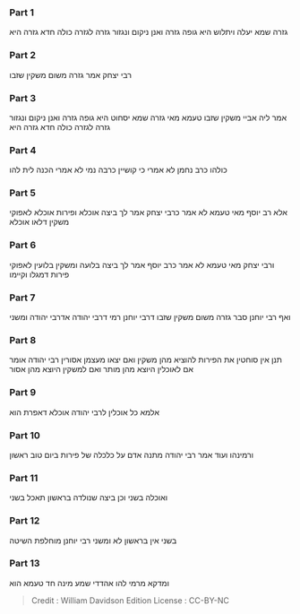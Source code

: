 
### Part 1
גזרה שמא יעלה ויתלוש היא גופה גזרה ואנן ניקום ונגזור גזרה לגזרה כולה חדא גזרה היא

### Part 2
רבי יצחק אמר גזרה משום משקין שזבו 

### Part 3
אמר ליה אביי משקין שזבו טעמא מאי גזרה שמא יסחוט היא גופה גזרה ואנן ניקום ונגזור גזרה לגזרה כולה חדא גזרה היא 

### Part 4
כולהו כרב נחמן לא אמרי כי קושיין כרבה נמי לא אמרי הכנה לית להו 

### Part 5
אלא רב יוסף מאי טעמא לא אמר כרבי יצחק אמר לך ביצה אוכלא ופירות אוכלא לאפוקי משקין דלאו אוכלא 

### Part 6
ורבי יצחק מאי טעמא לא אמר כרב יוסף אמר לך ביצה בלועה ומשקין בלועין לאפוקי פירות דמגלו וקיימו 

### Part 7
ואף רבי יוחנן סבר גזרה משום משקין שזבו דרבי יוחנן רמי דרבי יהודה אדרבי יהודה ומשני 

### Part 8
תנן אין סוחטין את הפירות להוציא מהן משקין ואם יצאו מעצמן אסורין רבי יהודה אומר אם לאוכלין היוצא מהן מותר ואם למשקין היוצא מהן אסור 

### Part 9
אלמא כל אוכלין לרבי יהודה אוכלא דאפרת הוא 

### Part 10
ורמינהו ועוד אמר רבי יהודה מתנה אדם על כלכלה של פירות ביום טוב ראשון 

### Part 11
ואוכלה בשני וכן ביצה שנולדה בראשון תאכל בשני

### Part 12
בשני אין בראשון לא ומשני רבי יוחנן מוחלפת השיטה 

### Part 13
ומדקא מרמי להו אהדדי שמע מינה חד טעמא הוא

>Credit : William Davidson Edition
>License : CC-BY-NC